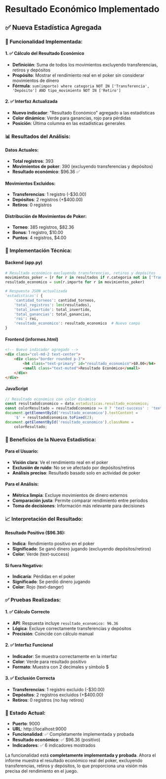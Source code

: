 # Resultado Económico Implementado

## ✅ **Nueva Estadística Agregada**

### **🎯 Funcionalidad Implementada:**

#### **1. ✅ Cálculo del Resultado Económico**
- **Definición**: Suma de todos los movimientos excluyendo transferencias, retiros y depósitos
- **Propósito**: Mostrar el rendimiento real en el poker sin considerar movimientos de dinero
- **Fórmula**: `sum(importe) where categoria NOT IN ['Transferencia', 'Depósito'] AND tipo_movimiento NOT IN ['Retiro']`

#### **2. ✅ Interfaz Actualizada**
- **Nuevo indicador**: "Resultado Económico" agregado a las estadísticas
- **Color dinámico**: Verde para ganancias, rojo para pérdidas
- **Posición**: Última columna en las estadísticas generales

### **📊 Resultados del Análisis:**

#### **Datos Actuales:**
- **Total registros**: 393
- **Movimientos de poker**: 390 (excluyendo transferencias y depósitos)
- **Resultado económico**: $96.36 ✅

#### **Movimientos Excluidos:**
- **Transferencias**: 1 registro (-$30.00)
- **Depósitos**: 2 registros (+$400.00)
- **Retiros**: 0 registros

#### **Distribución de Movimientos de Poker:**
- **Torneo**: 385 registros, $82.36
- **Bonus**: 1 registro, $10.00
- **Puntos**: 4 registros, $4.00

### **🔧 Implementación Técnica:**

#### **Backend (app.py)**
```python
# Resultado económico excluyendo transferencias, retiros y depósitos
movimientos_poker = [r for r in resultados if r.categoria not in ['Transferencia', 'Depósito'] and r.tipo_movimiento not in ['Retiro']]
resultado_economico = sum(r.importe for r in movimientos_poker)

# Respuesta JSON actualizada
'estadisticas': {
    'cantidad_torneos': cantidad_torneos,
    'total_registros': len(resultados),
    'total_invertido': total_invertido,
    'total_ganancias': total_ganancias,
    'roi': roi,
    'resultado_economico': resultado_economico  # Nuevo campo
}
```

#### **Frontend (informes.html)**
```html
<!-- Nuevo indicador agregado -->
<div class="col-md-2 text-center">
    <div class="border rounded p-3">
        <h4 class="text-primary" id="resultado_economico">$0.00</h4>
        <small class="text-muted">Resultado Económico</small>
    </div>
</div>
```

#### **JavaScript**
```javascript
// Resultado económico con color dinámico
const resultadoEconomico = data.estadisticas.resultado_economico;
const colorResultado = resultadoEconomico >= 0 ? 'text-success' : 'text-danger';
document.getElementById('resultado_economico').textContent = 
    '$' + resultadoEconomico.toFixed(2);
document.getElementById('resultado_economico').className = 
    colorResultado;
```

### **🎯 Beneficios de la Nueva Estadística:**

#### **Para el Usuario:**
- **Visión clara**: Ve el rendimiento real en el poker
- **Exclusión de ruido**: No se ve afectado por depósitos/retiros
- **Análisis preciso**: Resultado basado solo en actividad de poker

#### **Para el Análisis:**
- **Métrica limpia**: Excluye movimientos de dinero externos
- **Comparación justa**: Permite comparar rendimiento entre períodos
- **Toma de decisiones**: Información más relevante para decisiones

### **📈 Interpretación del Resultado:**

#### **Resultado Positivo ($96.36):**
- **Indica**: Rendimiento positivo en el poker
- **Significado**: Se ganó dinero jugando (excluyendo depósitos/retiros)
- **Color**: Verde (text-success)

#### **Si fuera Negativo:**
- **Indicaría**: Pérdidas en el poker
- **Significado**: Se perdió dinero jugando
- **Color**: Rojo (text-danger)

### **✅ Pruebas Realizadas:**

#### **1. ✅ Cálculo Correcto**
- **API**: Respuesta incluye `resultado_economico: 96.36`
- **Lógica**: Excluye correctamente transferencias y depósitos
- **Precisión**: Coincide con cálculo manual

#### **2. ✅ Interfaz Funcional**
- **Indicador**: Se muestra correctamente en la interfaz
- **Color**: Verde para resultado positivo
- **Formato**: Muestra con 2 decimales y símbolo $

#### **3. ✅ Exclusión Correcta**
- **Transferencias**: 1 registro excluido (-$30.00)
- **Depósitos**: 2 registros excluidos (+$400.00)
- **Retiros**: 0 registros (no hay retiros)

### **🚀 Estado Actual:**
- **Puerto**: 9000
- **URL**: http://localhost:9000
- **Funcionalidad**: ✅ Completamente implementada y probada
- **Resultado económico**: ✅ $96.36 (positivo)
- **Indicadores**: ✅ 6 indicadores mostrados

La funcionalidad está **completamente implementada y probada**. Ahora el informe muestra el resultado económico real del poker, excluyendo transferencias, retiros y depósitos, lo que proporciona una visión más precisa del rendimiento en el juego.
